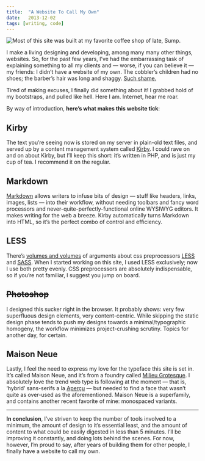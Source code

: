 ```yaml
---
title:  "A Website To Call My Own"
date:   2013-12-02
tags: [writing, code]
---
```


![Most of this site was built at my favorite coffee shop of late, Sump.](/images/website-1.jpg)

I make a living designing and developing, among many many other things, websites. So, for the past few years, I’ve had the embarrassing task of explaining something to all my clients and — worse, if you can believe it — my friends: I didn’t have a website of my own. The cobbler’s children had no shoes; the barber’s hair was long and shaggy. [Such shame.](http://i3.kym-cdn.com/photos/images/newsfeed/000/581/296/c09.jpg)

Tired of making excuses, I finally did something about it! I grabbed hold of my bootstraps, and pulled like hell. Here I am. Internet, hear me roar.

By way of introduction, **here’s what makes this website tick**:

## Kirby

The text you’re seeing now is stored on my server in plain-old text files, and served up by a content management system called [Kirby](http://getkirby.com/). I could rave on and on about Kirby, but I’ll keep this short: it’s written in PHP, and is just my cup of tea. I recommend it on the regular.

## Markdown

[Markdown](http://daringfireball.net/projects/markdown/) allows writers to infuse bits of design — stuff like headers, links, images, lists — into their workflow, without needing toolbars and fancy word processors and never-quite-perfectly-functional online WYSIWYG editors. It makes writing for the web a breeze. Kirby automatically turns Markdown into HTML, so it’s the perfect combo of control and efficiency.

## LESS

There’s [volumes and volumes](https://www.google.com/search?q=less+vs+sass&oq=less+vs+sass) of arguments about css preprocessors [LESS](http://lesscss.org/) and [SASS](http://sass-lang.com/). When I started working on this site, I used LESS exclusively; now I use both pretty evenly. CSS preprocessors are absolutely indispensable, so if you’re not familiar, I suggest you jump on board.

## <s>Photoshop</s>

I designed this sucker right in the browser. It probably shows: very few superfluous design elements, very content-centric. While skipping the static design phase tends to push my designs towards a minimal/typographic homogeny, the workflow minimizes project-crushing scrutiny. Topics for another day, for certain.

## Maison Neue

Lastly, I feel the need to express my love for the typeface this site is set in. It’s called Maison Neue, and it’s from a foundry called [Milieu Grotesque](http://www.milieugrotesque.com/). I absolutely love the trend web type is following at the moment — that is, ‘hybrid’ sans-serifs a la [Aperçu](http://www.colophon-foundry.org/fonts/apercu/about-font) — but needed to find a face that wasn’t quite as over-used as the aforementioned. Maison Neue is a superfamily, and contains another recent favorite of mine: monospaced variants.

* * *

**In conclusion**, I’ve striven to keep the number of tools involved to a minimum, the amount of design to it’s essential least, and the amount of content to what could be easily digested in less than 5 minutes. I’ll be improving it constantly, and doing lots behind the scenes. For now, however, I’m proud to say, after years of building them for other people, I finally have a website to call my own.
